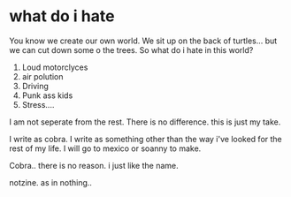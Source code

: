 # what do i hate

You know we create our own world.  We sit up on the back of turtles... but we can cut down some o the trees.  So what do i hate in this world? 

1. Loud motorclyces
2. air polution
3. Driving
4. Punk ass kids
5. Stress....


I am not seperate from the rest. There is no difference. this is just my take. 

I write as cobra. I write as something other than the way i've looked for the rest of my life. I will go to mexico or soanny to make.  




Cobra.. there is no reason. i just like the name.   

notzine. as in nothing.. 


